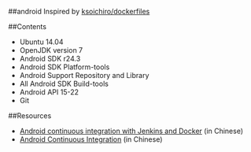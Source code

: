 ##android
Inspired by [ksoichiro/dockerfiles](https://github.com/ksoichiro/dockerfiles/tree/master/android)

##Contents
* Ubuntu 14.04
* OpenJDK version 7
* Android SDK r24.3
* Android SDK Platform-tools
* Android Support Repository and Library
* All Android SDK Build-tools
* Android API 15-22
* Git

##Resources
* [Android continuous integration with Jenkins and Docker](http://blog.csdn.net/gongmingqm10/article/details/45009633) (in Chinese)
* [Android Continuous Integration](http://blog.csdn.net/gongmingqm10/article/details/45009259) (in Chinese)